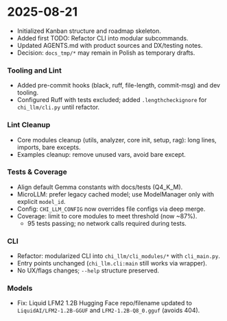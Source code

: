 # 2025-08-21

- Initialized Kanban structure and roadmap skeleton.
- Added first TODO: Refactor CLI into modular subcommands.
- Updated AGENTS.md with product sources and DX/testing notes.
- Decision: `docs_tmp/*` may remain in Polish as temporary drafts.

### Tooling and Lint
- Added pre-commit hooks (black, ruff, file-length, commit-msg) and dev tooling.
- Configured Ruff with tests excluded; added `.lengthcheckignore` for `chi_llm/cli.py` until refactor.

### Lint Cleanup
- Core modules cleanup (utils, analyzer, core init, setup, rag): long lines, imports, bare excepts.
- Examples cleanup: remove unused vars, avoid bare except.

### Tests & Coverage
- Align default Gemma constants with docs/tests (Q4_K_M).
- MicroLLM: prefer legacy cached model; use ModelManager only with explicit `model_id`.
- Config: `CHI_LLM_CONFIG` now overrides file configs via deep merge.
- Coverage: limit to core modules to meet threshold (now ~87%).
  - 95 tests passing; no network calls required during tests.

### CLI
- Refactor: modularized CLI into `chi_llm/cli_modules/*` with `cli_main.py`.
- Entry points unchanged (`chi_llm.cli:main` still works via wrapper).
- No UX/flags changes; `--help` structure preserved.

### Models
- Fix: Liquid LFM2 1.2B Hugging Face repo/filename updated to
  `LiquidAI/LFM2-1.2B-GGUF` and `LFM2-1.2B-Q8_0.gguf` (avoids 404).
